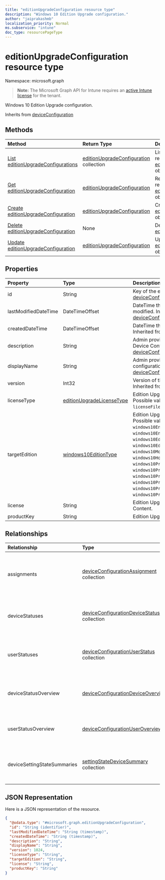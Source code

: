 ```yaml
---
title: "editionUpgradeConfiguration resource type"
description: "Windows 10 Edition Upgrade configuration."
author: "jaiprakashmb"
localization_priority: Normal
ms.subservice: "intune"
doc_type: resourcePageType
---
```


# editionUpgradeConfiguration resource type

Namespace: microsoft.graph

> **Note:** The Microsoft Graph API for Intune requires an [active Intune license](https://go.microsoft.com/fwlink/?linkid=839381) for the tenant.

Windows 10 Edition Upgrade configuration.


Inherits from [deviceConfiguration](../resources/intune-deviceconfig-deviceconfiguration.md)

## Methods
|Method|Return Type|Description|
|:---|:---|:---|
|[List editionUpgradeConfigurations](../api/intune-deviceconfig-editionupgradeconfiguration-list.md)|[editionUpgradeConfiguration](../resources/intune-deviceconfig-editionupgradeconfiguration.md) collection|List properties and relationships of the [editionUpgradeConfiguration](../resources/intune-deviceconfig-editionupgradeconfiguration.md) objects.|
|[Get editionUpgradeConfiguration](../api/intune-deviceconfig-editionupgradeconfiguration-get.md)|[editionUpgradeConfiguration](../resources/intune-deviceconfig-editionupgradeconfiguration.md)|Read properties and relationships of the [editionUpgradeConfiguration](../resources/intune-deviceconfig-editionupgradeconfiguration.md) object.|
|[Create editionUpgradeConfiguration](../api/intune-deviceconfig-editionupgradeconfiguration-create.md)|[editionUpgradeConfiguration](../resources/intune-deviceconfig-editionupgradeconfiguration.md)|Create a new [editionUpgradeConfiguration](../resources/intune-deviceconfig-editionupgradeconfiguration.md) object.|
|[Delete editionUpgradeConfiguration](../api/intune-deviceconfig-editionupgradeconfiguration-delete.md)|None|Deletes a [editionUpgradeConfiguration](../resources/intune-deviceconfig-editionupgradeconfiguration.md).|
|[Update editionUpgradeConfiguration](../api/intune-deviceconfig-editionupgradeconfiguration-update.md)|[editionUpgradeConfiguration](../resources/intune-deviceconfig-editionupgradeconfiguration.md)|Update the properties of a [editionUpgradeConfiguration](../resources/intune-deviceconfig-editionupgradeconfiguration.md) object.|

## Properties
|Property|Type|Description|
|:---|:---|:---|
|id|String|Key of the entity. Inherited from [deviceConfiguration](../resources/intune-deviceconfig-deviceconfiguration.md)|
|lastModifiedDateTime|DateTimeOffset|DateTime the object was last modified. Inherited from [deviceConfiguration](../resources/intune-deviceconfig-deviceconfiguration.md)|
|createdDateTime|DateTimeOffset|DateTime the object was created. Inherited from [deviceConfiguration](../resources/intune-deviceconfig-deviceconfiguration.md)|
|description|String|Admin provided description of the Device Configuration. Inherited from [deviceConfiguration](../resources/intune-deviceconfig-deviceconfiguration.md)|
|displayName|String|Admin provided name of the device configuration. Inherited from [deviceConfiguration](../resources/intune-deviceconfig-deviceconfiguration.md)|
|version|Int32|Version of the device configuration. Inherited from [deviceConfiguration](../resources/intune-deviceconfig-deviceconfiguration.md)|
|licenseType|[editionUpgradeLicenseType](../resources/intune-deviceconfig-editionupgradelicensetype.md)|Edition Upgrade License Type. Possible values are: `productKey`, `licenseFile`.|
|targetEdition|[windows10EditionType](../resources/intune-deviceconfig-windows10editiontype.md)|Edition Upgrade Target Edition. Possible values are: `windows10Enterprise`, `windows10EnterpriseN`, `windows10Education`, `windows10EducationN`, `windows10MobileEnterprise`, `windows10HolographicEnterprise`, `windows10Professional`, `windows10ProfessionalN`, `windows10ProfessionalEducation`, `windows10ProfessionalEducationN`, `windows10ProfessionalWorkstation`, `windows10ProfessionalWorkstationN`.|
|license|String|Edition Upgrade License File Content.|
|productKey|String|Edition Upgrade Product Key.|

## Relationships
|Relationship|Type|Description|
|:---|:---|:---|
|assignments|[deviceConfigurationAssignment](../resources/intune-deviceconfig-deviceconfigurationassignment.md) collection|The list of assignments for the device configuration profile. Inherited from [deviceConfiguration](../resources/intune-deviceconfig-deviceconfiguration.md)|
|deviceStatuses|[deviceConfigurationDeviceStatus](../resources/intune-deviceconfig-deviceconfigurationdevicestatus.md) collection|Device configuration installation status by device. Inherited from [deviceConfiguration](../resources/intune-deviceconfig-deviceconfiguration.md)|
|userStatuses|[deviceConfigurationUserStatus](../resources/intune-deviceconfig-deviceconfigurationuserstatus.md) collection|Device configuration installation status by user. Inherited from [deviceConfiguration](../resources/intune-deviceconfig-deviceconfiguration.md)|
|deviceStatusOverview|[deviceConfigurationDeviceOverview](../resources/intune-deviceconfig-deviceconfigurationdeviceoverview.md)|Device Configuration devices status overview Inherited from [deviceConfiguration](../resources/intune-deviceconfig-deviceconfiguration.md)|
|userStatusOverview|[deviceConfigurationUserOverview](../resources/intune-deviceconfig-deviceconfigurationuseroverview.md)|Device Configuration users status overview Inherited from [deviceConfiguration](../resources/intune-deviceconfig-deviceconfiguration.md)|
|deviceSettingStateSummaries|[settingStateDeviceSummary](../resources/intune-deviceconfig-settingstatedevicesummary.md) collection|Device Configuration Setting State Device Summary Inherited from [deviceConfiguration](../resources/intune-deviceconfig-deviceconfiguration.md)|

## JSON Representation
Here is a JSON representation of the resource.
<!-- {
  "blockType": "resource",
  "keyProperty": "id",
  "@odata.type": "microsoft.graph.editionUpgradeConfiguration"
}
-->
``` json
{
  "@odata.type": "#microsoft.graph.editionUpgradeConfiguration",
  "id": "String (identifier)",
  "lastModifiedDateTime": "String (timestamp)",
  "createdDateTime": "String (timestamp)",
  "description": "String",
  "displayName": "String",
  "version": 1024,
  "licenseType": "String",
  "targetEdition": "String",
  "license": "String",
  "productKey": "String"
}
```
